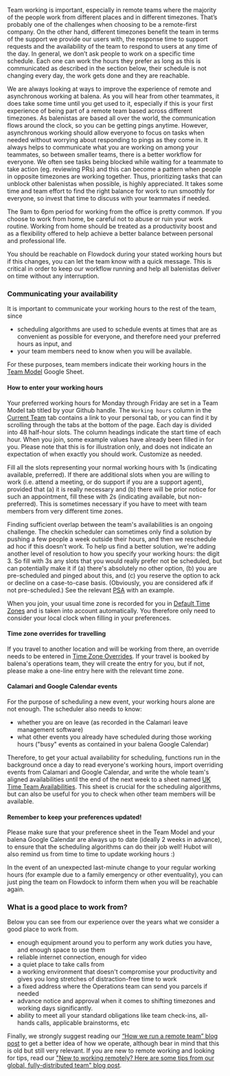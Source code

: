 Team working is important, especially in remote teams where the majority of the people work from different places and in different timezones. That’s probably one of the challenges when choosing to be a remote-first company. On the other hand, different timezones benefit the team in terms of the support we provide our users with, the response time to support requests and the availability of the team to respond to users at any time of the day. In general, we don’t ask people to work on a specific time schedule. Each one can work the hours they prefer as long as this is communicated as described in the section below, their schedule is not changing every day, the work gets done and they are reachable. 

We are always looking at ways to improve the experience of remote and asynchronous working at balena. As you will hear from other teammates, it does take some time until you get used to it, especially if this is your first experience of being part of a remote team based across different timezones. As balenistas are based all over the world, the communication flows around the clock, so you can be getting pings anytime. However, asynchronous working should allow everyone to focus on tasks when needed without worrying about responding to pings as they come in. It always helps to communicate what you are working on among your teammates, so between smaller teams, there is a better workflow for everyone. We often see tasks being blocked while waiting for a teammate to take action (eg. reviewing PRs) and this can become a pattern when people in opposite timezones are working together. Thus, prioritizing tasks that can unblock other balenistas when possible, is highly appreciated. It takes some time and team effort to find the right balance for work to run smoothly for everyone, so invest that time to discuss with your teammates if needed. 

The 9am to 6pm period for working from the office is pretty common. If you choose to work from home, be careful not to abuse or ruin your work routine. Working from home should be treated as a productivity boost and as a flexibility offered to help achieve a better balance between personal and professional life. 

You should be reachable on Flowdock during your stated working hours but if this changes, you can let the team know with a quick message. This is critical in order to keep our workflow running and help all balenistas deliver on time without any interruption.

### Communicating your availability

It is important to communicate your working hours to the rest of the team, since

* scheduling algorithms are used to schedule events at times that are as convenient as possible for everyone, and therefore need your preferred hours as input, and
* your team members need to know when you will be available.

For these purposes, team members indicate their working hours in the [Team Model](https://docs.google.com/spreadsheets/d/1m1Ln8lfcMaUngbEsaQdbz1Dtts4e8HBj9XsMqBwTeXM/edit#gid=404458414) Google Sheet.

#### How to enter your working hours

Your preferred working hours for Monday through Friday are set in a Team Model tab titled by your Github handle. The `Working hours` column in the [Current Team](https://docs.google.com/spreadsheets/d/1m1Ln8lfcMaUngbEsaQdbz1Dtts4e8HBj9XsMqBwTeXM/edit#gid=404458414) tab contains a link to your personal tab, or you can find it by scrolling through the tabs at the bottom of the page. Each day is divided into 48 half-hour slots. The column headings indicate the start time of each hour. When you join, some example values have already been filled in for you. Please note that this is for illustration only, and does not indicate an expectation of when exactly you should work. Customize as needed.

Fill all the slots representing your normal working hours with 1s (indicating available, preferred). If there are additional slots when you are willing to work (i.e. attend a meeting, or do support if you are a support agent), provided that (a) it is really necessary and (b) there will be prior notice for such an appointment, fill these with 2s (indicating available, but non-preferred). This is sometimes necessary if you have to meet with team members from very different time zones. 

Finding sufficient overlap between the team's availabilities is an ongoing challenge. The checkin scheduler can sometimes only find a solution by pushing a few people a week outside their hours, and then we reschedule ad hoc if this doesn't work. To help us find a better solution, we're adding another level of resolution to how you specify your working hours: the digit 3. So fill with 3s any slots that you would really prefer not be scheduled, but can potentially make it if (a) there's absolutely no other option, (b) you are pre-scheduled and pinged about this, and (c) you reserve the option to ack or decline on a case-to-case basis. (Obviously, you are considered afk if not pre-scheduled.) See the relevant [PSA](https://www.flowdock.com/app/rulemotion/t-process/threads/__s09UzVZMrkhd4nC7mY4W-5E9O) with an example. 

When you join, your usual time zone is recorded for you in [Default Time Zones](https://docs.google.com/spreadsheets/d/1m1Ln8lfcMaUngbEsaQdbz1Dtts4e8HBj9XsMqBwTeXM/edit#gid=2094979175) and is taken into account automatically. You therefore only need to consider your local clock when filling in your preferences.

#### Time zone overrides for travelling

If you travel to another location and will be working from there, an override needs to be entered in [Time Zone Overrides](https://docs.google.com/spreadsheets/d/1m1Ln8lfcMaUngbEsaQdbz1Dtts4e8HBj9XsMqBwTeXM/edit#gid=890329460). If your travel is booked by balena's operations team, they will create the entry for you, but if not, please make a one-line entry here with the relevant time zone.

#### Calamari and Google Calendar events

For the purpose of scheduling a new event, your working hours alone are not enough. The scheduler also needs to know:

- whether you are on leave (as recorded in the Calamari leave management software)
- what other events you already have scheduled during those working hours ("busy" events as contained in your balena Google Calendar)

Therefore, to get your actual availability for scheduling, functions run in the background once a day to read everyone's working hours, import overriding events from Calamari and Google Calendar, and write the whole team's aligned availabilities until the end of the next week to a sheet named [UK Time Team Availabilities](https://docs.google.com/spreadsheets/d/1m1Ln8lfcMaUngbEsaQdbz1Dtts4e8HBj9XsMqBwTeXM/edit#gid=1035327337). This sheet is crucial for the scheduling algorithms, but can also be useful for you to check when other team members will be available.

#### Remember to keep your preferences updated!

Please make sure that your preference sheet in the Team Model and your balena Google Calendar are always up to date (ideally 2 weeks in advance), to ensure that the scheduling algorithms can do their job well! Hubot will also remind us from time to time to update working hours :)

In the event of an unexpected last-minute change to your regular working hours (for example due to a family emergency or other eventuality), you can just ping the team on Flowdock to inform them when you will be reachable again.

### What is a good place to work from?

Below you can see from our experience over the years what we consider a good place to work from. 
- enough equipment around you to perform any work duties you have, and enough space to use them
- reliable internet connection, enough for video
- a quiet place to take calls from
- a working environment that doesn't compromise your productivity and gives you long stretches of distraction-free time to work
- a fixed address where the Operations team can send you parcels if needed
- advance notice and approval when it comes to shifting timezones and working days significantly.
- ability to meet all your standard obligations like team check-ins, all-hands calls, applicable brainstorms, etc

Finally, we strongly suggest reading our [“How we run a remote team” blog post](https://resin.io/blog/how-we-run-a-remote-team/) to get a better idea of how we operate, although bear in mind that this is old but still very relevant. If you are new to remote working and looking for tips, read our ["New to working remotely? Here are some tips from our global, fully-distributed team" blog post](https://www.balena.io/blog/new-to-working-remotely-here-are-some-tips-from-our-global-fully-distributed-team/).